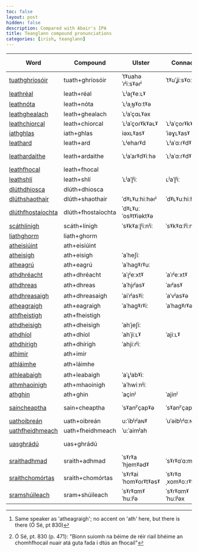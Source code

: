 ```yaml
---
toc: false
layout: post
hidden: false
description: Compared with Abair's IPA
title: Teanglann compound pronunciations
categories: [irish, teanglann]
---
```


| Word                                                                               | Compound           | Ulster               | Connacht             | Munster              | Ulster (Abair IPA)    | Connact (Abair IPA)  | Munster (Abair IPA)   | Speaker Ulster | Speaker Connacht | Speaker Munster |
| -----------------------------------------------------------------------------------| ------------------ | -------------------- | -------------------- | -------------------- | --------------------- | -------------------- | --------------------- | -------------- | ---------------- | --------------- |
| [tuathghríosóir](https://www.teanglann.ie/en/fuaim/tuathghr%c3%ados%c3%b3ir)       | tuath+ghríosóir    | ˈtˠuahəˈɾʲiːsˠəɾʲ    | ˈtˠuˈʝiːsˠoːɾʲ       | ˈtˠuəʝɾʲiːˈsˠoːɾʲ    | ˈtˠuajɾʲisˠoɾʲ        | ˈtˠuəˈjɾʲiːsˠoːɾʲ    | ˈtˠuəjɾʲiːˈsˠoːɾʲ     |                |                  |                 |
| [leathréal](https://www.teanglann.ie/en/fuaim/leathr%c3%a9al)                      | leath+réal         | ˈʟʲaɾ̥ˠeːʟˠ          |                      |                      | ˈʟʲaˈɾˠeːʟˠ           | ˈʟʲaˈɾˠeːʟˠ          | ˈlʲaˈɾˠeːlˠ           |                |                  |                 |
| [leathnóta](https://www.teanglann.ie/en/fuaim/leathn%c3%b3ta)                      | leath+nóta         | ˈʟʲaˌɴ̥ˠoːtˠə        |                      |                      | ˈʟʲaˈɴˠoːtˠə          | ˈʟʲaˈɴˠoːtˠə         | ˈlʲaˈnˠoːtˠə          |                |                  |                 |
| [leathghealach](https://www.teanglann.ie/en/fuaim/leathghealach)                   | leath+ghealach     | ˈʟʲaˈçɑʟˠəx          |                      | ˈlʲaʝaˈlˠɑx          | ˈʟʲaˈjaʟˠəh           | ˈʟʲaˈjaʟˠəx          | ˈlʲajəˈlˠax           |                |                  |                 |
| [leathchiorcal](https://www.teanglann.ie/en/fuaim/leathchiorcal)                   | leath+chiorcal     | ˈʟʲaˈçoɾˠkˠəʟˠ       | ˈʟʲaˈçoɾˠkˠəʟˠ       |                      | ˈʟʲaˈçiɾˠkˠəʟˠ        | ˈʟʲaˈçiɾˠkˠəʟˠ       | ˈlʲaˈçiɾˠkˠəʟˠ        |                |                  |                 |
| [iathghlas](https://www.teanglann.ie/en/fuaim/iathghlas)                           | iath+ghlas         | iəxʟˠasˠ             | ˈiəɣʟˠasˠ            | iəˈɣlˠɑsˠ            | ˈiəhɣʟˠəsˠ            | ˈiəhɣʟˠəsˠ           | ˈiəhɣlˠəsˠ            |                |                  |                 |
| [leathard](https://www.teanglann.ie/en/fuaim/leathard)                             | leath+ard          | ˈʟʲehaɾˠd            | ˈʟʲaˈɑːɾˠdˠ          | ˈlʲaˈhɑːɾˠdˠ         | ˈʟʲaˈaɾˠdˠ            | ˈʟʲaˈɑːɾˠdˠ          | ˈlʲaˈɑːɾˠdˠ           |                |                  |                 |
| [leathardaithe](https://www.teanglann.ie/en/fuaim/leathardaithe)                   | leath+ardaithe     | ˈʟʲaˈaɾˠdˠiːhə       | ˈʟʲaˈɑːɾˠdˠiː        | ˈlʲaˈɑːɾˠdˠəhə       | ˈʟʲaˈaɾˠdˠəhə         | ˈʟʲaˈaɾˠdˠəhə        | ˈlʲaˈaɾˠdˠəhə         | =leathard      | =leathard        | =leathard       |
| [leathfhocal](https://www.teanglann.ie/en/fuaim/leathfhocal)                       | leath+fhocal       |                      |                      |                      | ˈʟʲaˈhokˠəʟˠ          | ˈʟʲaˈokˠəʟˠ          | ˈlʲaˈokˠəlˠ           |                |                  |                 |
| [leathshlí](https://www.teanglann.ie/en/fuaim/leathshl%c3%ad)                      | leath+shlí         | ˈʟʲaˈl̥ʲiː           | ʟʲaˈl̥ʲiː            | ˈlʲaˈl̥ʲiː           | ˈʟʲaˈhlʲi             | ˈʟʲaˈl̪ʲiː           | ˈlʲaˈʃlʲiː            |                |                  |                 |
| [dlúthdhiosca](https://www.teanglann.ie/en/fuaim/dl%c3%bathdhiosca)                | dlúth+dhiosca      |                      |                      |                      | ˈdˠʟˠuːˈjisˠkˠə       | ˈdˠʟˠuːjisˠkˠə       | ˈdˠlˠuːˈjisˠkˠə       |                |                  |                 |
| [dlúthshaothair](https://www.teanglann.ie/en/fuaim/dl%c3%bathshaothair)            | dlúth+shaothair    | ˈdˠʟˠuːhiːhəɾʲ       | ˈdˠʟˠuːhiːhəɾʲ       |                      | ˈdˠʟˠuːˈhiːhəɾʲ       | ˈdˠʟˠuːˈhiːhəɾʲ      | ˈdˠlˠuːˈheːhəɾ        |                |                  |                 |
| [dlúthfhostaíochta](https://www.teanglann.ie/en/fuaim/dl%c3%bathfhosta%c3%adochta) | dlúth+fhostaíochta | ˈdˠʟˠuːˈosˠtˠiəktˠə  |                      |                      | ˈdˠʟˠuːˈoˈsˠtˠiːɾˠtˠə | ˈdˠʟˠuːˈoˈsˠtˠiːxtˠə | ˈdˠlˠuːosˠˈtˠiəxtˠə   | =ocht          |                  |                 |
| [scáthlínigh](https://www.teanglann.ie/en/fuaim/sc%c3%a1thl%c3%adnigh)             | scáth+línigh       | ˈsˠkˠaːl̥ʲiːnʲiː     | ˈsˠkˠɑːlʲiːnʲə       | sˠkˠɑːˈlʲiːnʲiɟ      | ˈsˠkˠaːhlʲiːnʲə       | ˈsˠkˠɑːhlʲiːnʲə      | sˠkˠɑːˈhlʲiːnʲiɟ      |                |                  |                 |
| [liathghorm](https://www.teanglann.ie/en/fuaim/liathghorm)                         | liath+ghorm        |                      |                      |                      | ˈʟʲiəˈɣoɾˠəmˠ         | ˈʟʲiəˈɣoɾˠəmˠ        | lʲiəɣoɾˠəmˠ           |                |                  |                 |
| [atheisiúint](https://www.teanglann.ie/en/fuaim/atheisi%c3%baint)                  | ath+eisiúint       |                      |                      |                      | ˈaˈeʃuɴʲtʲ            | ˈaˈeʃuːnʲtʲ          | ˈaeˈʃuːnʲtʲ           |                |                  |                 |
| [atheisigh](https://www.teanglann.ie/en/fuaim/atheisigh)                           | ath+eisigh         | ˈaˈheʃiː             |                      |                      | ˈaˈeʃiː               | ˈaˈeʃə               | ˈaˈeʃiɟ               |                |                  |                 |
| [atheagrú](https://www.teanglann.ie/en/fuaim/atheagr%c3%ba)                        | ath+eagrú          | ˈaˈhagˠɾˠuː          |                      | aˌhagˠˈɾˠuː          | ˈaˈagˠɾˠuː            | ˈaˈagˠɾˠuː           | ˈaˌagˠəˈɾˠuː          |                |                  |                 |
| [athdhréacht](https://www.teanglann.ie/en/fuaim/athdhr%c3%a9acht)                  | ath+dhréacht       | ˈaˈɾ̥ʲeːxtˠ          | ˈaˈɾʲeːxtˠ           | ɑˈʝɾʲeːxtˠ           | ˈaˈjɾʲeːxtˠ           | ˈaˈjɾʲeːxtˠ          | ˈaˈjɾʲeːxtˠ           |                |                  |                 |
| [athdhreas](https://www.teanglann.ie/en/fuaim/athdhreas)                           | ath+dhreas         | ˈaˈhjɾʲasˠ           | ˈaɾʲasˠ              | ɑˈɾ̥ʲasˠ             | ˈaˈjɾʲasˠ             | ˈaˈjɾʲasˠ            | ˈaˈjɾʲasˠ             |                |                  |                 |
| [athdhreasaigh](https://www.teanglann.ie/en/fuaim/athdhreasaigh)                   | ath+dhreasaigh     | ˈaiˈɾʲasˠiː          | ˈaˈvʲasˠə            | aˈhjasˠiɟ [^1]       | ˈaˈjɾʲasˠiː           | ˈaˈjɾʲasˠə           | ˈaˈjɾʲasˠiɟ           |                |                  | =atheagraigh    |
| [atheagraigh](https://www.teanglann.ie/en/fuaim/atheagraigh)                       | ath+eagraigh       | ˈaˈhagˠɾˠiː          | ˈaˈhagˠɾˠə           | ˈaˈhagˠɾˠiɟ          | ˈaˈagˠɾˠiː            | ˈaˈagˠɾˠə            | ˈaˈagˠəɾˠiɟ           |                |                  |                 |
| [athfheistigh](https://www.teanglann.ie/en/fuaim/athfheistigh)                     | ath+fheistigh      |                      |                      |                      | ˈaˈeʃtʲiː             | ˈaˈeʃtʲə             | ˈaˈeʃtʲiɟ             |                |                  |                 |
| [athdheisigh](https://www.teanglann.ie/en/fuaim/athdheisigh)                       | ath+dheisigh       | ˈahˈjeʃiː            |                      | ɑˈjeʃiɟ              | ˈaˈjeʃə               | ˈaˈjeʃə              | ˈaˈjeʃiɟ              |                |                  |                 |
| [athdhíol](https://www.teanglann.ie/en/fuaim/athdh%c3%adol)                        | ath+dhíol          | ˈahˈjiːʟˠ            | ˈajiːʟˠ              | aˈjiəlˠ              | ˈaˈjiːʟˠ              | ˈaˈjiːʟˠ             | ˈaˈjiəlˠ              |                |                  |                 |
| [athdhírigh](https://www.teanglann.ie/en/fuaim/athdh%c3%adrigh)                    | ath+dhírigh        | ˈahjiːɾʲiː           |                      | aˈiːɾʲiɟ             | ˈaˈjiːɾʲiː            | ˈaˈjiːɾʲə            | ˈaˈjiːɾʲiɟ            |                |                  |                 |
| [athimir](https://www.teanglann.ie/en/fuaim/athimir)                               | ath+imir           |                      |                      | aˈhimʲəɾʲ            | ˈaˈimʲəɾʲ             | ˈaˈimʲəɾʲ            | ˈaˈimʲəɾʲ             |                |                  |                 |
| [athláimhe](https://www.teanglann.ie/en/fuaim/athl%c3%a1imhe)                      | ath+láimhe         |                      |                      | aˈlˠɑːvʲə [^2]       | ˈaˈʟˠaːvʲə            | ˈaˌʟˠɑːvʲə           | ˈaˈlˠɑːvʲə            |                |                  | =athdhíol       |
| [athleabaigh](https://www.teanglann.ie/en/fuaim/athleabaigh)                       | ath+leabaigh       | ˈaˈʟ̥ʲabˠiː          |                      | ɑˈlʲɑbˠiɟ            | ˈaˈʟʲabˠiː            | ˈaˈʟʲabˠə            | ˈaˈlʲabˠiɟ            |                |                  |                 |
| [athmhaoinigh](https://www.teanglann.ie/en/fuaim/athmhaoinigh)                     | ath+mhaoinigh      | ˈaˈhwiːnʲiː          |                      | aˈvˠiːnʲiɟ           | ˈaˈwiːnʲiː            | ˈaˈwiːnʲə            | ˈaˈwiːnʲiɟ            |                |                  |                 |
| [athghin](https://www.teanglann.ie/en/fuaim/athghin)                               | ath+ghin           | ˈaçinʲ               | ˈajinʲ               | ɑˈçjinʲ              | ˈaˈjinʲ               | ˈaˈjinʲədʲəx         | ˈaˈjinʲ               |                |                  |                 |
| [saincheaptha](https://www.teanglann.ie/en/fuaim/saincheaptha)                     | sain+cheaptha      | ˈsˠanʲˈçapˠə         | ˈsˠanʲˈçapˠiː        | ˈsˠanʲˈçapəˠhə       | ˈsˠanʲˈçapˠhə         | ˈsˠanʲˈçapˠə         | ˈsˠanʲˈçapˠhə         |                |                  |                 |
| [uathoibreán](https://www.teanglann.ie/en/fuaim/uathoibre%c3%a1n)                  | uath+oibreán       | u:ˈibʲɾʲaɴˠ          | ˈuˈəibʲɾʲɑːɴˠ        | ˈuːiˈbʲɾʲɑːnˠ        | ˈuahˈobʲɾʲaɴˠ         | ˈuəˈobʲɾʲɑːɴˠ        | ˈuəoˈbʲɾʲɑːnˠ         |                |                  |                 |
| [uathfheidhmeach](https://www.teanglann.ie/en/fuaim/uathfheidhmeach)               | uath+fheidhmeach   | ˈu:ˈaimʲah           |                      | u:ˈaimʲəx            | ˈuahˈaimʲah           | ˈuəˈaimʲəx           | ˈuəˈaimʲəx            | =uathoibreán   | =uathoibreán     | =uathoibreán    |
| [uasghrádú](https://www.teanglann.ie/en/fuaim/uasghr%c3%a1d%c3%ba)                 | uas+ghrádú         |                      |                      | uəsˠˈɾˠɑːdˠu         | ˈuəsˠˈɣɾˠaːdˠuː       | ˈuəsˠˈɣɾˠɑːdˠuː      | ˈuəsˠɣɾˠɑːˈdˠu        |                |                  |                 |
| [sraithadhmad](https://www.teanglann.ie/en/fuaim/sraithadhmad)                     | sraith+adhmad      | ˈsˠɾˠaˈhjemˠədˠ      | ˈsˠɾˠɑˈɑ:mˠədˠ       | sˠɾˠɑˈaimˠədˠ        | ˈsˠɾˠaiˈhjeːmˠədˠ     | ˈsˠɾˠahəmˠədˠ        | ˈsˠɾˠahəmˠədˠ         |                |                  |                 |
| [sraithchomórtas](https://www.teanglann.ie/en/fuaim/sraithchom%c3%b3rtas)          | sraith+chomórtas   | ˈsˠɾˠaiˈhomˠoɾˠtˠəsˠ | ˈsˠɾˠɑˌxomˠoːɾˠtˠəsˠ | ˈsˠɾˠaxəˈmˠoːɾˠtˠəsˠ | ˈsˠɾˠaˈhomˠoɾˠtˠəsˠ   | ˈsˠɾˠaˌxomˠoːɾˠtˠəsˠ | ˌsˠɾˠahxəˈmˠoːɾˠtˠəsˠ |                |                  |                 |
| [sramshúileach](https://www.teanglann.ie/en/fuaim/sramsh%c3%baileach)              | sram+shúileach     | ˈsˠɾˠɑmˠˈhuːlʲə      | ˈsˠɾˠɑmˠˈhuːlʲəx     | ˈsˠɾˠɑmˠˈhuːlʲəx     | ˈsˠɾˠamˠhuːlʲəh       | ˈsˠɾˠamˠhuːlʲəx      | sˠɾˠamˠˈhuːlʲəx       |                |                  |                 !

[^1]: Same speaker as 'atheagraigh'; no accent on 'ath' here, but there is there (Ó Sé, pt 830)

[^2]: Ó Sé, pt. 830 (p. 471): "Bionn suiomh na béime de réir riail bhéime an chomhfhocail nuair atá guta fada i dtús an fhocail"
